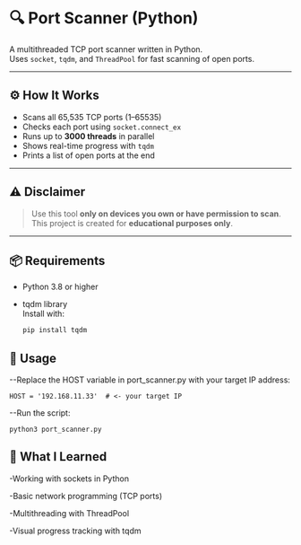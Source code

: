 # 🔍 Port Scanner (Python)

A multithreaded TCP port scanner written in Python.  
Uses `socket`, `tqdm`, and `ThreadPool` for fast scanning of open ports.

---

## ⚙️ How It Works

- Scans all 65,535 TCP ports (1–65535)
- Checks each port using `socket.connect_ex`
- Runs up to **3000 threads** in parallel
- Shows real-time progress with `tqdm`
- Prints a list of open ports at the end

---

## ⚠️ Disclaimer

> Use this tool **only on devices you own or have permission to scan**.  
> This project is created for **educational purposes only**.

---

## 📦 Requirements

- Python 3.8 or higher
- tqdm library  
  Install with:

  ```bash
  pip install tqdm

## 🚀 Usage

--Replace the HOST variable in port_scanner.py with your target IP address:
    
    HOST = '192.168.11.33'  # <- your target IP

--Run the script:
    
    python3 port_scanner.py

## 🧠 What I Learned

  -Working with sockets in Python

  -Basic network programming (TCP ports)

  -Multithreading with ThreadPool

  -Visual progress tracking with tqdm
